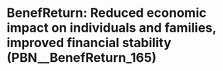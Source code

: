 # BenefReturn: __Reduced economic impact on individuals and families, improved financial stability__ (PBN__BenefReturn_165)

